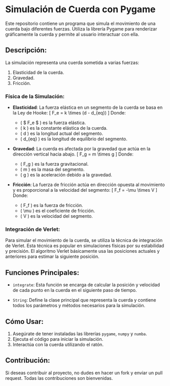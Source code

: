 # **Simulación de Cuerda con Pygame**

Este repositorio contiene un programa que simula el movimiento de una cuerda bajo diferentes fuerzas. Utiliza la librería Pygame para renderizar gráficamente la cuerda y permite al usuario interactuar con ella.

## **Descripción**:

La simulación representa una cuerda sometida a varias fuerzas:
1. Elasticidad de la cuerda.
2. Gravedad.
3. Fricción.

### **Física de la Simulación**:

- **Elasticidad**:
  La fuerza elástica en un segmento de la cuerda se basa en la Ley de Hooke:
  \[ F_e = k \times (d - d_{eq}) \]
  Donde:
  - \( $ F_e $ \) es la fuerza elástica.
  - \( k \) es la constante elástica de la cuerda.
  - \( d \) es la longitud actual del segmento.
  - \( d_{eq} \) es la longitud de equilibrio del segmento.

- **Gravedad**:
  La cuerda es afectada por la gravedad que actúa en la dirección vertical hacia abajo.
  \[ F_g = m \times g \]
  Donde:
  - \( F_g \) es la fuerza gravitacional.
  - \( m \) es la masa del segmento.
  - \( g \) es la aceleración debido a la gravedad.

- **Fricción**:
  La fuerza de fricción actúa en dirección opuesta al movimiento y es proporcional a la velocidad del segmento:
  \[ F_f = -\mu \times V \]
  Donde:
  - \( F_f \) es la fuerza de fricción.
  - \( \mu \) es el coeficiente de fricción.
  - \( V \) es la velocidad del segmento.

### **Integración de Verlet**:

Para simular el movimiento de la cuerda, se utiliza la técnica de integración de Verlet. Esta técnica es popular en simulaciones físicas por su estabilidad y precisión. El algoritmo Verlet básicamente usa las posiciones actuales y anteriores para estimar la siguiente posición.

## **Funciones Principales**:

- `integrate`: Esta función se encarga de calcular la posición y velocidad de cada punto en la cuerda en el siguiente paso de tiempo.
  
- `String`: Define la clase principal que representa la cuerda y contiene todos los parámetros y métodos necesarios para la simulación.

## **Cómo Usar**:

1. Asegúrate de tener instaladas las librerías `pygame`, `numpy` y `numba`.
2. Ejecuta el código para iniciar la simulación.
3. Interactúa con la cuerda utilizando el ratón.

## **Contribución**:

Si deseas contribuir al proyecto, no dudes en hacer un fork y enviar un pull request. Todas las contribuciones son bienvenidas.
